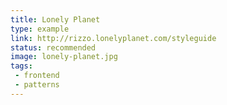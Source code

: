 ```yaml
---
title: Lonely Planet
type: example
link: http://rizzo.lonelyplanet.com/styleguide
status: recommended
image: lonely-planet.jpg
tags:
 - frontend
 - patterns
---
```

